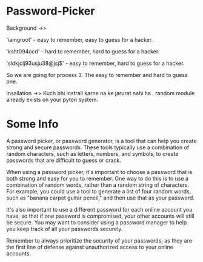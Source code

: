 # Password-Picker

Background ->>

'iamgroot' - easy to remember, easy to guess for a hacker.

'ksht094ocd' - hard to remember, hard to guess for a hacker.

'sldkjclj93usju38@jsj$' - easy to remember, hard to guess for a hacker.

So we are going for process 3. The easy to remember and hard to guess one.

Insallation ->>
Kuch bhi instrall karne na ke jarurat nahi ha . random module already exists on your pyton system.

# Some Info

A password picker, or password generator, is a tool that can help you create strong and secure passwords. These tools typically use a combination of random characters, such as letters, numbers, and symbols, to create passwords that are difficult to guess or crack.

When using a password picker, it's important to choose a password that is both strong and easy for you to remember. One way to do this is to use a combination of random words, rather than a random string of characters. For example, you could use a tool to generate a list of four random words, such as "banana carpet guitar pencil," and then use that as your password.

It's also important to use a different password for each online account you have, so that if one password is compromised, your other accounts will still be secure. You may want to consider using a password manager to help you keep track of all your passwords securely.

Remember to always prioritize the security of your passwords, as they are the first line of defense against unauthorized access to your online accounts.
